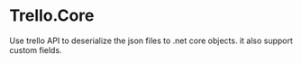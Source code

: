 # Trello.Core
Use trello API to deserialize the json files to .net core objects. it also support custom fields.
